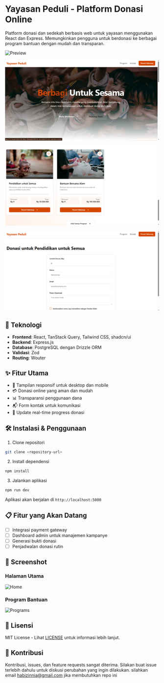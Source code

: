 # Yayasan Peduli - Platform Donasi Online

Platform donasi dan sedekah berbasis web untuk yayasan menggunakan React dan Express. Memungkinkan pengguna untuk berdonasi ke berbagai program bantuan dengan mudah dan transparan.

![Preview](https://images.unsplash.com/photo-1488521787991-ed7bbaae773c?q=80&w=600)

![Preview](donasi.png)

![Preview](donasi1.png)

![Preview](donasi2.png)

## 🚀 Teknologi

- **Frontend**: React, TanStack Query, Tailwind CSS, shadcn/ui
- **Backend**: Express.js
- **Database**: PostgreSQL dengan Drizzle ORM
- **Validasi**: Zod
- **Routing**: Wouter

## ✨ Fitur Utama

- 📱 Tampilan responsif untuk desktop dan mobile
- 💳 Donasi online yang aman dan mudah
- 📊 Transparansi penggunaan dana
- 📬 Form kontak untuk komunikasi
- 🔄 Update real-time progress donasi

## 🛠️ Instalasi & Penggunaan

1. Clone repositori
```bash
git clone <repository-url>
```

2. Install dependensi
```bash
npm install
```

3. Jalankan aplikasi
```bash
npm run dev
```

Aplikasi akan berjalan di `http://localhost:5000`

## 📋 Fitur yang Akan Datang

- [ ] Integrasi payment gateway
- [ ] Dashboard admin untuk manajemen kampanye
- [ ] Generasi bukti donasi
- [ ] Penjadwalan donasi rutin

## 📸 Screenshot

### Halaman Utama
![Home](https://images.unsplash.com/photo-1488521787991-ed7bbaae773c?q=80&w=300)

### Program Bantuan
![Programs](https://images.unsplash.com/photo-1593113616828-6f22bca04804?q=80&w=300)

## 📝 Lisensi

MIT License - Lihat [LICENSE](LICENSE) untuk informasi lebih lanjut.

## 🤝 Kontribusi

Kontribusi, issues, dan feature requests sangat diterima. Silakan buat issue terlebih dahulu untuk diskusi perubahan yang ingin dilakukan. silahkan email habizinnia@gmail.com
jika membutuhkan repo ini

